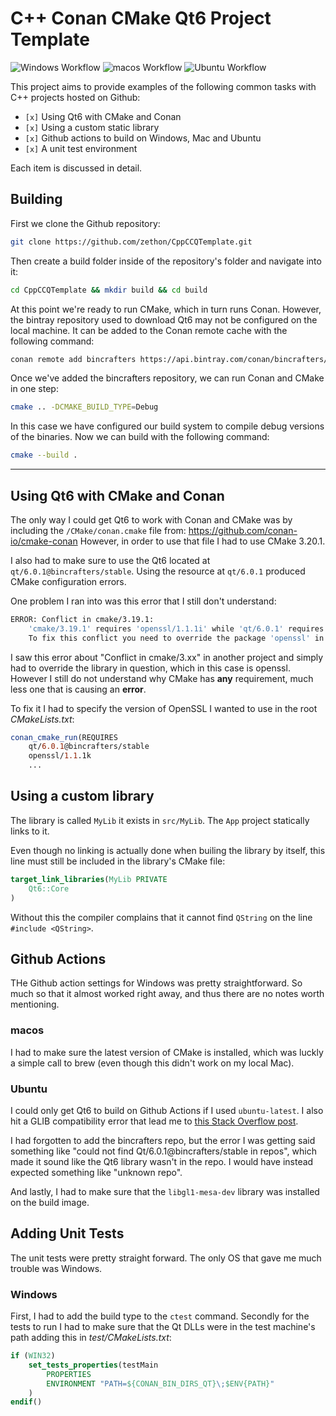# C++ Conan CMake Qt6 Project Template

![Windows Workflow](https://github.com/zethon/CppCCQTemplate/actions/workflows/windows.yml/badge.svg)
![macos Workflow](https://github.com/zethon/CppCCQTemplate/actions/workflows/macos.yml/badge.svg)
![Ubuntu Workflow](https://github.com/zethon/CppCCQTemplate/actions/workflows/ubuntu.yml/badge.svg)


This project aims to provide examples of the following common tasks with C++ projects hosted on Github:

* `[x]` Using Qt6 with CMake and Conan
* `[x]` Using a custom static library
* `[x]` Github actions to build on Windows, Mac and Ubuntu
* `[x]` A unit test environment
<!--
* `[ ]` Using Qt .ui files
* `[ ]` Using a custom shared library
* `[ ]` Packaging and Deployment
-->

Each item is discussed in detail.

## Building

First we clone the Github repository:

```bash
git clone https://github.com/zethon/CppCCQTemplate.git
```

Then create a build folder inside of the repository's folder and navigate into it:

```bash
cd CppCCQTemplate && mkdir build && cd build
```

At this point we're ready to run CMake, which in turn runs Conan. However, the bintray repository used to download Qt6 may not be configured on the local machine. It can be added to the Conan remote cache with the following command:

```bash
conan remote add bincrafters https://api.bintray.com/conan/bincrafters/public-conan
```

Once we've added the bincrafters repository, we can run Conan and CMake in one step: 

```bash
cmake .. -DCMAKE_BUILD_TYPE=Debug
```

In this case we have configured our build system to compile debug versions of the binaries. Now we can build with the following command:

```bash
cmake --build .
```

<hr/>

## Using Qt6 with CMake and Conan

The only way I could get Qt6 to work with Conan and CMake was by including the `/CMake/conan.cmake` file from: https://github.com/conan-io/cmake-conan However, in order to use that file I had to use CMake 3.20.1. 

I also had to make sure to use the Qt6 located at `qt/6.0.1@bincrafters/stable`. Using the resource at `qt/6.0.1` produced CMake configuration errors.

One problem I ran into was this error that I still don't understand:

```bash
ERROR: Conflict in cmake/3.19.1:
    'cmake/3.19.1' requires 'openssl/1.1.1i' while 'qt/6.0.1' requires 'openssl/1.1.1j'.
    To fix this conflict you need to override the package 'openssl' in your root package.
```

I saw this error about "Conflict in cmake/3.xx" in another project and simply had to override the library in question, which in this case is openssl. However I still do not understand why CMake has **any** requirement, much less one that is causing an **error**. 

To fix it I had to specify the version of OpenSSL I wanted to use in the root *CMakeLists.txt*:


```cmake
conan_cmake_run(REQUIRES
    qt/6.0.1@bincrafters/stable
    openssl/1.1.1k
    ...
```


## Using a custom library

The library is called `MyLib` it exists in `src/MyLib`. The `App` project statically links to it.

Even though no linking is actually done when builing the library by itself, this line must still be included in the library's CMake file:

```cmake
target_link_libraries(MyLib PRIVATE
    Qt6::Core
)
```

Without this the compiler complains that it cannot find `QString` on the line `#include <QString>`.

## Github Actions

THe Github action settings for Windows was pretty straightforward. So much so that it almost worked right away, and thus there are no notes worth mentioning.

### macos

I had to make sure the latest version of CMake is installed, which was luckly a simple call to brew (even though this didn't work on my local Mac). 

### Ubuntu

I could only get Qt6 to build on Github Actions if I used `ubuntu-latest`. I also hit a GLIB compatibility error that lead me to [this Stack Overflow post](https://stackoverflow.com/questions/64495774/libcrypto-so-undefined-reference-to-fcntlglibc-2-28). 

I had forgotten to add the bincrafters repo, but the error I was getting said something like "could not find Qt/6.0.1@bincrafters/stable in repos", which made it sound like the Qt6 library wasn't in the repo. I would have instead expected something like "unknown repo".

And lastly, I had to make sure that the `libgl1-mesa-dev` library was installed on the build image.

## Adding Unit Tests

The unit tests were pretty straight forward. The only OS that gave me much trouble was Windows.

### Windows

First, I had to add the build type to the `ctest` command. Secondly for the tests to run I had to make sure that the Qt DLLs were in the test machine's path adding this in *test/CMakeLists.txt*: 

```cmake
if (WIN32)
    set_tests_properties(testMain 
        PROPERTIES
        ENVIRONMENT "PATH=${CONAN_BIN_DIRS_QT}\;$ENV{PATH}"
    )
endif()
```

<!--
### Helpful Links

https://wiki.qt.io/Qt6_Add-on_src_package_build_using_Conan_package_manager
-->
